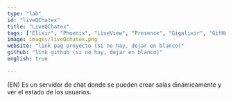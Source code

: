 ```yaml
---
type: "lab"
id: "liveQChatex"
title: "LiveQChatex"
tags: ["Elixir", "Phoenix", "LiveView", "Presence", "Gigalixir", "GitHub Actions"]
image: images/liveQchatex.png
website: "link pag proyecto (si no hay, dejar en blanco)"
github: "link github (si no hay, dejar en blanco)"
english: true

---
```


(EN) Es un servidor de chat donde se pueden crear salas dinámicamente y ver el estado de los usuarios.